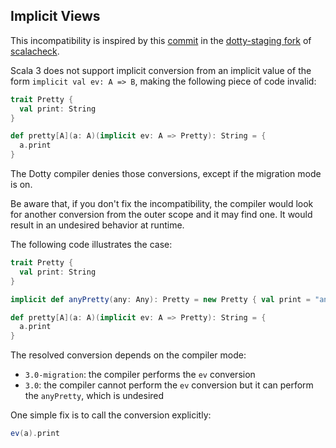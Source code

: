## Implicit Views

This incompatibility is inspired by this [commit](https://github.com/dotty-staging/scalacheck/commit/cb5395297a4178886e87c1c9c35fc0e7cf49c8b0) in the [dotty-staging fork](https://github.com/dotty-staging/scalacheck) of [scalacheck](https://github.com/typelevel/scalacheck).

Scala 3 does not support implicit conversion from an implicit value of the form `implicit val ev: A => B`, making the following piece of code invalid:

```scala
trait Pretty {
  val print: String
}

def pretty[A](a: A)(implicit ev: A => Pretty): String = {
  a.print
}
```

The Dotty compiler denies those conversions, except if the migration mode is on.

Be aware that, if you don't fix the incompatibility, the compiler would look for another conversion from the outer scope and it may find one.
It would result in an undesired behavior at runtime.

The following code illustrates the case:

```scala
trait Pretty {
  val print: String
}

implicit def anyPretty(any: Any): Pretty = new Pretty { val print = "any" }

def pretty[A](a: A)(implicit ev: A => Pretty): String = {
  a.print
}
```

The resolved conversion depends on the compiler mode:
  - `3.0-migration`: the compiler performs the `ev` conversion
  - `3.0`: the compiler cannot perform the `ev` conversion but it can perform the `anyPretty`, which is undesired

One simple fix is to call the conversion explicitly:

```scala
ev(a).print
```
